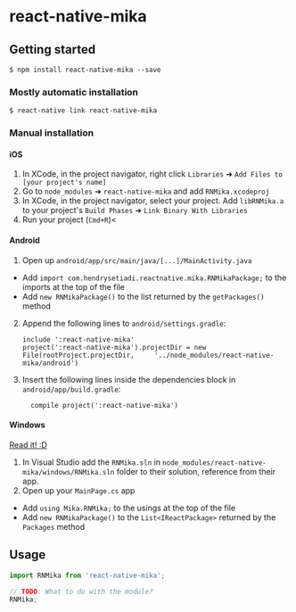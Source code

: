 
# react-native-mika

## Getting started

`$ npm install react-native-mika --save`

### Mostly automatic installation

`$ react-native link react-native-mika`

### Manual installation


#### iOS

1. In XCode, in the project navigator, right click `Libraries` ➜ `Add Files to [your project's name]`
2. Go to `node_modules` ➜ `react-native-mika` and add `RNMika.xcodeproj`
3. In XCode, in the project navigator, select your project. Add `libRNMika.a` to your project's `Build Phases` ➜ `Link Binary With Libraries`
4. Run your project (`Cmd+R`)<

#### Android

1. Open up `android/app/src/main/java/[...]/MainActivity.java`
  - Add `import com.hendrysetiadi.reactnative.mika.RNMikaPackage;` to the imports at the top of the file
  - Add `new RNMikaPackage()` to the list returned by the `getPackages()` method
2. Append the following lines to `android/settings.gradle`:
  	```
  	include ':react-native-mika'
  	project(':react-native-mika').projectDir = new File(rootProject.projectDir, 	'../node_modules/react-native-mika/android')
  	```
3. Insert the following lines inside the dependencies block in `android/app/build.gradle`:
  	```
      compile project(':react-native-mika')
  	```

#### Windows
[Read it! :D](https://github.com/ReactWindows/react-native)

1. In Visual Studio add the `RNMika.sln` in `node_modules/react-native-mika/windows/RNMika.sln` folder to their solution, reference from their app.
2. Open up your `MainPage.cs` app
  - Add `using Mika.RNMika;` to the usings at the top of the file
  - Add `new RNMikaPackage()` to the `List<IReactPackage>` returned by the `Packages` method


## Usage
```javascript
import RNMika from 'react-native-mika';

// TODO: What to do with the module?
RNMika;
```
  